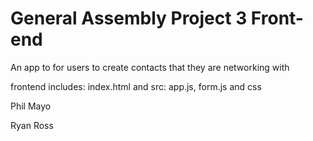 # General Assembly Project 3 Front-end
An app to for users to create contacts that they are networking with

frontend includes: index.html and src: app.js, form.js and css

Phil Mayo

Ryan Ross